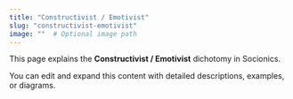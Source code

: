 ```yaml
---
title: "Constructivist / Emotivist"
slug: "constructivist-emotivist"
image: ""  # Optional image path
---
```


This page explains the **Constructivist / Emotivist** dichotomy in Socionics.

You can edit and expand this content with detailed descriptions, examples, or diagrams.
